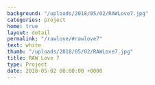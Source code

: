 ```yaml
---
background: "/uploads/2018/05/02/RAWLove7.jpg"
categories: project
home: true
layout: detail
permalink: "/rawlove/#rawlove7"
text: white
thumb: "/uploads/2018/05/02/RAWLove7.jpg"
title: RAW Love 7
type: Project
date: 2018-05-02 00:00:00 +0000
---
```


